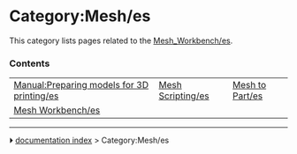 # Category:Mesh/es
This category lists pages related to the [Mesh_Workbench/es](Mesh_Workbench/es.md).

### Contents

|     |     |     |
| --- | --- | --- |
| [Manual:Preparing models for 3D printing/es](Manual_Preparing_models_for_3D_printing/es.md) | [Mesh Scripting/es](Mesh_Scripting/es.md) | [Mesh to Part/es](Mesh_to_Part/es.md) |
| [Mesh Workbench/es](Mesh_Workbench/es.md) |



---
⏵ [documentation index](../README.md) > Category:Mesh/es
